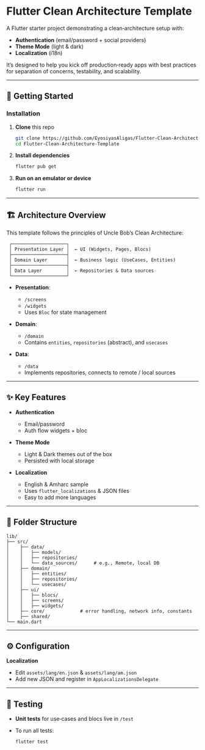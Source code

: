 # Flutter Clean Architecture Template

A Flutter starter project demonstrating a clean‑architecture setup with:

- **Authentication** (email/password + social providers)
- **Theme Mode** (light & dark)
- **Localization** (i18n)

It’s designed to help you kick off production‑ready apps with best practices for separation of concerns, testability, and scalability.

---

## 🚀 Getting Started

### Installation

1. **Clone** this repo  
   ```bash
   git clone https://github.com/EyosiyasAligas/Flutter-Clean-Architecture-Template.git
   cd Flutter-Clean-Architecture-Template


2. **Install dependencies**

   ```bash
   flutter pub get
   ```

3. **Run on an emulator or device**

   ```bash
   flutter run
   ```

---

## 🏗️ Architecture Overview

This template follows the principles of Uncle Bob’s Clean Architecture:

```
 ┌────────────────────┐
 │ Presentation Layer │  ← UI (Widgets, Pages, Blocs)
 ├────────────────────┤
 │ Domain Layer       │  ← Business logic (UseCases, Entities)
 ├────────────────────┤
 │ Data Layer         │  ← Repositories & Data sources
 └────────────────────┘
```

* **Presentation**:

  * `/screens`
  * `/widgets`
  * Uses `Bloc` for state management

* **Domain**:

  * `/domain`
  * Contains `entities`, `repositories` (abstract), and `usecases`

* **Data**:

  * `/data`
  * Implements repositories, connects to remote / local sources

---

## ✨ Key Features

* **Authentication**

  * Email/password
  * Auth flow widgets + bloc

* **Theme Mode**

  * Light & Dark themes out of the box
  * Persisted with local storage

* **Localization**

  * English & Amharc sample
  * Uses `flutter_localizations` & JSON files
  * Easy to add more languages

---

## 📂 Folder Structure

```
lib/
├── src/
│    ├── data/
│    │   ├── models/
│    │   ├── repositories/
│    │   └── data_sources/      # e.g., Remote, local DB
│    ├── domain/
│    │   ├── entities/
│    │   ├── repositories/
│    │   └── usecases/
│    ├── ui/
│    │   ├── blocs/
│    │   ├── screens/
│    │   ├── widgets/
│    ├── core/             # error handling, network info, constants
│    ├── shared/
└── main.dart
```

---

## ⚙️ Configuration

 **Localization**

   * Edit `assets/lang/en.json` & `assets/lang/am.json`
   * Add new JSON and register in `AppLocalizationsDelegate`

---

## 🧪 Testing

* **Unit tests** for use‑cases and blocs live in `/test`
* To run all tests:

  ```bash
  flutter test
  ```
